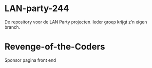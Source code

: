 # LAN-party-244
De repository voor de LAN Party projecten. Ieder groep krijgt z'n eigen branch.


# Revenge-of-the-Coders
Sponsor pagina front end
